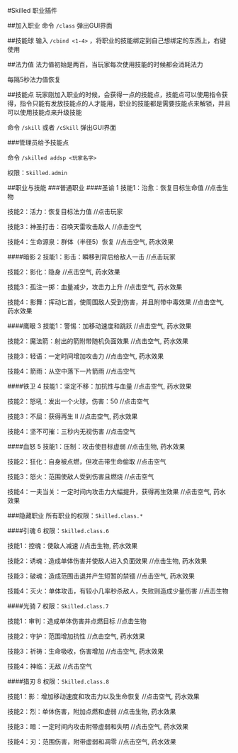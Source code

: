 #Skilled
职业插件

##加入职业
命令 `/class` 弹出GUI界面

##技能球
输入 `/cbind <1-4>` ，将职业的技能绑定到自己想绑定的东西上，右键使用

##法力值
法力值初始是两百，当玩家每次使用技能的时候都会消耗法力

每隔5秒法力值恢复

##技能点
玩家刚加入职业的时候，会获得一点的技能点，技能点可以使用指令获得，指令只能有发放技能点的人才能用，职业的技能都是需要技能点来解锁，并且可以使用技能点来升级技能

命令 `/skill` 或者 `/cSkill` 弹出GUI界面

###管理员给予技能点

命令 `/skilled addsp <玩家名字>`

权限：`Skilled.admin`

##职业与技能
###普通职业
####圣谕 1
技能1：治愈：恢复目标生命值 //点击生物

技能2：活力：恢复目标法力值 //点击玩家

技能3：神圣打击：召唤天雷攻击敌人 //点击空气

技能4：生命源泉：群体（半径5）恢复 //点击空气, 药水效果
 
####暗影 2
技能1：影击：瞬移到背后给敌人一击 //点击玩家

技能2：影化：隐身 //点击空气, 药水效果

技能3：孤注一掷：血量减少，攻击力上升 //点击空气, 药水效果

技能4：影舞：挥动匕首，使周围敌人受到伤害，并且附带中毒效果 //点击空气, 药水效果

####鹰眼 3
技能1：警惕：加移动速度和跳跃 //点击空气, 药水效果

技能2：魔法箭：射出的箭附带随机负面效果 //点击空气, 药水效果

技能3：轻语：一定时间增加攻击力 //点击空气, 药水效果

技能4：箭雨：从空中落下一片箭雨 //点击空气

####铁卫 4
技能1：坚定不移：加抗性与血量 //点击空气, 药水效果

技能2：怒吼：发出一个火球，伤害：50 //点击空气

技能3：不屈：获得再生 II //点击空气, 药水效果

技能4：坚不可摧：三秒内无视伤害 //点击空气

####血怒 5
技能1：压制：攻击使目标虚弱 //点击生物, 药水效果

技能2：狂化：自身被点燃，但攻击带生命偷取 //点击空气

技能3：怒火：范围使敌人受到伤害且燃烧 //点击空气

技能4：一夫当关：一定时间内攻击力大幅提升，获得再生效果 //点击空气, 药水效果

###隐藏职业
所有职业的权限：`Skilled.class.*`

####引魂 6
权限：`Skilled.class.6`

技能1：控魂：使敌人减速 //点击生物, 药水效果

技能2：诱魂：造成单体伤害并使敌人进入负面效果 //点击生物, 药水效果

技能3：破魂：造成范围击退并产生短暂的禁锢 //点击空气, 药水效果

技能4：灭火：单体攻击，有较小几率秒杀敌人，失败则造成少量伤害 //点击生物

####光骑 7
权限：`Skilled.class.7`

技能1：审判：造成单体伤害并点燃目标 //点击生物

技能2：守护：范围增加抗性 //点击空气, 药水效果

技能3：祈祷：生命吸收，伤害增加 //点击空气, 药水效果

技能4：神临：无敌 //点击空气

####猎刃 8
权限：`Skilled.class.8`

技能1：影：增加移动速度和攻击力以及生命恢复 //点击空气, 药水效果

技能2：烈：单体伤害，附加点燃和虚弱 //点击生物, 药水效果

技能3：暗：一定时间内攻击附带虚弱和失明 //点击空气, 药水效果

技能4：刃：范围伤害，附带虚弱和凋零 //点击空气, 药水效果
